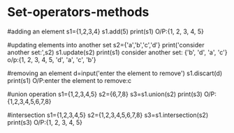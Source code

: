# Set-operators-methods
#adding an element
s1={1,2,3,4}
s1.add(5)
print(s1)
O/P:{1, 2, 3, 4, 5}

#updating elements into another set
s2={'a','b','c','d'}
print('consider another set:',s2)
s1.update(s2)
print(s1)
consider another set: {'b', 'd', 'a', 'c'}
o/p:{1, 2, 3, 4, 5, 'd', 'a', 'c', 'b'}

#removing an element
d=input('enter the element to remove')
s1.discart(d)
print(s1)
O/P:enter the element to remove:c

#union operation
s1={1,2,3,4,5}
s2={6,7,8}
s3=s1.union(s2)
print(s3)
O/P:{1,2,3,4,5,6,7,8}

#intersection
s1={1,2,3,4,5}
s2={1,2,3,4,5,6,7,8}
s3=s1.intersection(s2)
print(s3)
O/P:{1, 2, 3, 4, 5}

